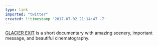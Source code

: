 ```yaml
---
type: link
imported: "twitter"
created: !!timestamp '2017-07-02 21:14:47 -7'
---
```

[GLACIER EXIT](https://vimeo.com/198306286) is a short documentary with amazing scenery, important message, and beautiful cinematography.


